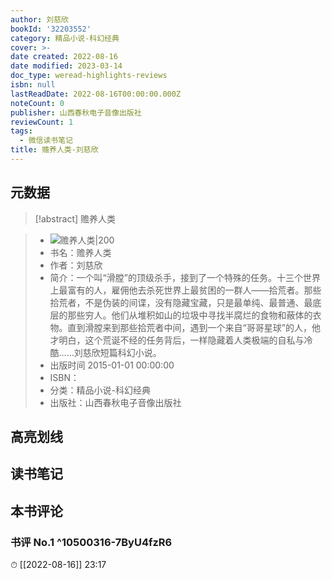 ```yaml
---
author: 刘慈欣
bookId: '32203552'
category: 精品小说-科幻经典
cover: >-
date created: 2022-08-16
date modified: 2023-03-14
doc_type: weread-highlights-reviews
isbn: null
lastReadDate: 2022-08-16T00:00:00.000Z
noteCount: 0
publisher: 山西春秋电子音像出版社
reviewCount: 1
tags:
  - 微信读书笔记
title: 赡养人类-刘慈欣
---
```


## 元数据

>[!abstract] 赡养人类

> - ![赡养人类|200](https://wfqqreader-1252317822.image.myqcloud.com/cover/552/32203552/t7_32203552.jpg)
> - 书名：赡养人类
> - 作者：刘慈欣
> - 简介：一个叫“滑膛”的顶级杀手，接到了一个特殊的任务。十三个世界上最富有的人，雇佣他去杀死世界上最贫困的一群人——拾荒者。那些拾荒者，不是伪装的间谍，没有隐藏宝藏，只是最单纯、最普通、最底层的那些穷人。他们从堆积如山的垃圾中寻找半腐烂的食物和蔽体的衣物。直到滑膛来到那些拾荒者中间，遇到一个来自“哥哥星球”的人，他才明白，这个荒诞不经的任务背后，一样隐藏着人类极端的自私与冷酷……刘慈欣短篇科幻小说。
> - 出版时间 2015-01-01 00:00:00
> - ISBN：
> - 分类：精品小说-科幻经典
> - 出版社：山西春秋电子音像出版社

## 高亮划线

## 读书笔记

## 本书评论

### 书评 No.1 ^10500316-7ByU4fzR6

⏱ [[2022-08-16]] 23:17
